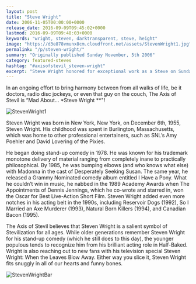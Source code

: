 ```yaml
---
layout: post
title: "Steve Wright"
date: 2006-11-05T00:00:00+0000
release_date: 2016-09-09T09:45:02+0000
lastmod: 2016-09-09T09:48:03+0000
keywords: "wright, steven, darktransparent, steve, height"
image: "https://d3e878vmunx8cm.cloudfront.net/assets/StevenWright1.jpg"
permalink: "/p/steven-wright/"
summary: "Originally published Sunday November, 5th 2006"
category: featured-steves
hashtag: "#axisofstevil_steven-wright"
excerpt: "Steve Wright honored for exceptional work as a Steve on Sunday November, 5th 2006"
---
```


[id_1]: https://d3e878vmunx8cm.cloudfront.net/assets/StevenWright1.jpg "StevenWright1"
[id_2]: https://d3e878vmunx8cm.cloudfront.net/assets/StevenWrightbar.jpg "StevenWrightbar"

In an ongoing effort to bring harmony between from all walks of life, be it doctors, radio disc jockeys, or even that guy on the couch, The Axis of Stevil is “Mad About... *Steve Wright **"!

![StevenWright1][id_1]

Steven Wright was born in New York, New York, on December 6th, 1955, Steven Wright.  His childhood was spent in Burlington, Massachusetts, which was home to other professional entertainers, such as SNL’s Amy Poehler and David Lovering of the Pixies. 

He began doing stand-up comedy in 1978.  He was known for his trademark monotone delivery of material ranging from completely inane to practically philosophical.  By 1985, he was bumping elbows (and who knows what else) with Madonna in the cast of Desperately Seeking Susan.  The same year, he released a Grammy Nominated comedy album entitled I Have a Pony.  What he couldn’t win in music, he nabbed in the 1989 Academy Awards when The Appointments of Dennis Jennings, which he co-wrote and starred in, won the Oscar for Best Live-Action Short Film.  Steven Wright added even more notches in his acting belt in the 1990s, including Reservoir Dogs (1992), So I Married an Axe Murderer (1993), Natural Born Killers (1994), and Canadian Bacon (1995).

The Axis of Stevil believes that Steven Wright is a salient symbol of Stevilization for all ages. While older generations remember Steven Wright for his stand-up comedy (which he still does to this day), the younger populous tends to recognize him from his brilliant acting role in Half-Baked. Wright is also reaching out to new fans with his television special Steven Wright: When the Leaves Blow Away. Either way you slice it, Steven Wright fits snuggly in all of our hearts and funny bones.

![StevenWrightBar][id_2]
